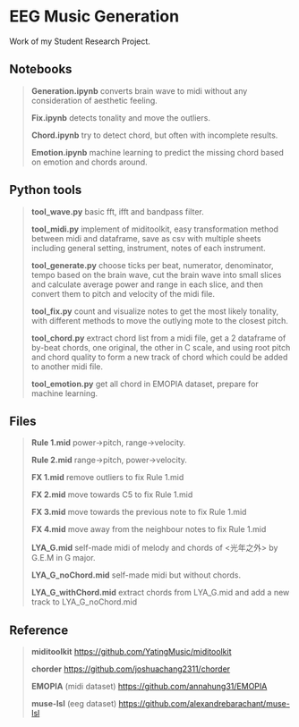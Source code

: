 # EEG Music Generation

Work of my Student Research Project.

## Notebooks

>**Generation.ipynb** converts brain wave to midi without any consideration of aesthetic feeling.
>
>**Fix.ipynb** detects tonality and move the outliers.
>
>**Chord.ipynb** try to detect chord, but often with incomplete results.
>
>**Emotion.ipynb** machine learning to predict the missing chord based on emotion and chords around.

##

## Python tools

>**tool_wave.py** basic fft, ifft and bandpass filter.
>
>**tool_midi.py** implement of miditoolkit, easy transformation method between midi and dataframe, save as csv with multiple sheets including general setting, instrument, notes of each instrument.
>
>**tool_generate.py** choose ticks per beat, numerator, denominator, tempo based on the brain wave, cut the brain wave into small slices and calculate average power and range in each slice, and then convert them to pitch and velocity of the midi file. 
>
>**tool_fix.py** count and visualize notes to get the most likely tonality, with different methods to move the outlying mote to the closest pitch.
>
>**tool_chord.py** extract chord list from a midi file, get a 2 dataframe of by-beat chords, one original, the other in C scale, and using root pitch and chord quality to form a new track of chord which could be added to another midi file.
>
>**tool_emotion.py** get all chord in EMOPIA dataset, prepare for machine learning.

##

## Files

>**Rule 1.mid** power->pitch, range->velocity.
>
>**Rule 2.mid** range->pitch, power->velocity.
>
>**FX 1.mid** remove outliers to fix Rule 1.mid
>
>**FX 2.mid** move towards C5 to fix Rule 1.mid
>
>**FX 3.mid** move towards the previous note to fix Rule 1.mid
>
>**FX 4.mid** move away from the neighbour notes to fix Rule 1.mid
>
>**LYA_G.mid** self-made midi of melody and chords of <光年之外> by G.E.M in G major.
>
>**LYA_G_noChord.mid** self-made midi but without chords.
>
>**LYA_G_withChord.mid** extract chords from LYA_G.mid and add a new track to LYA_G_noChord.mid

##

## Reference

>**miditoolkit** https://github.com/YatingMusic/miditoolkit
>
>**chorder** https://github.com/joshuachang2311/chorder
>
>**EMOPIA** (midi dataset) https://github.com/annahung31/EMOPIA
>
>**muse-lsl** (eeg dataset) https://github.com/alexandrebarachant/muse-lsl

